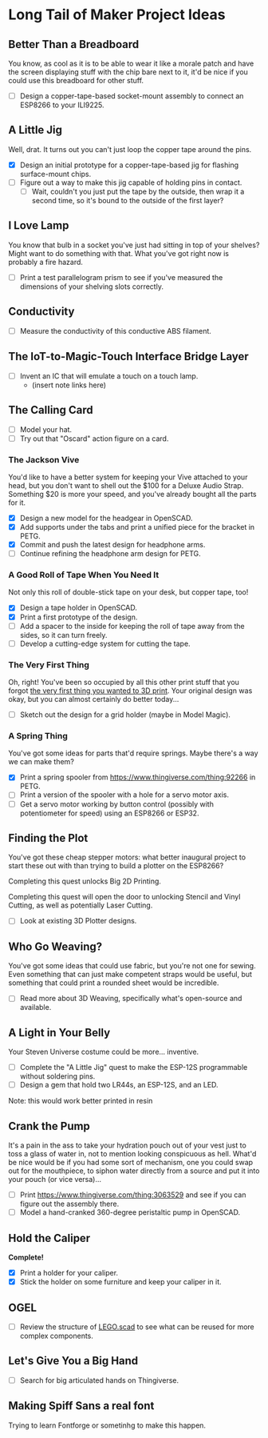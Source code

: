 # Long Tail of Maker Project Ideas

## Better Than a Breadboard

You know, as cool as it is to be able to wear it like a morale patch and have the screen displaying stuff with the chip bare next to it, it'd be nice if you could use this breadboard for other stuff.

- [ ] Design a copper-tape-based socket-mount assembly to connect an ESP8266 to your ILI9225.

## A Little Jig

Well, drat. It turns out you can't just loop the copper tape around the pins.

- [x] Design an initial prototype for a copper-tape-based jig for flashing surface-mount chips.
- [ ] Figure out a way to make this jig capable of holding pins in contact.
  - [ ] Wait, couldn't you just put the tape by the outside, then wrap it a second time, so it's bound to the outside of the first layer?

## I Love Lamp

You know that bulb in a socket you've just had sitting in top of your shelves? Might want to do something with that. What you've got right now is probably a fire hazard.

- [ ] Print a test parallelogram prism to see if you've measured the dimensions of your shelving slots correctly.

## Conductivity

- [ ] Measure the conductivity of this conductive ABS filament.

## The IoT-to-Magic-Touch Interface Bridge Layer

- [ ] Invent an IC that will emulate a touch on a touch lamp.
  - (insert note links here)

## The Calling Card

- [ ] Model your hat.
- [ ] Try out that "Oscard" action figure on a card.

### The Jackson Vive

You'd like to have a better system for keeping your Vive attached to your head, but you don't want to shell out the $100 for a Deluxe Audio Strap. Something $20 is more your speed, and you've already bought all the parts for it.

- [x] Design a new model for the headgear in OpenSCAD.
- [x] Add supports under the tabs and print a unified piece for the bracket in PETG.
- [x] Commit and push the latest design for headphone arms.
- [ ] Continue refining the headphone arm design for PETG.

### A Good Roll of Tape When You Need It

Not only this roll of double-stick tape on your desk, but copper tape, too!

- [x] Design a tape holder in OpenSCAD.
- [x] Print a first prototype of the design.
- [ ] Add a spacer to the inside for keeping the roll of tape away from the sides, so it can turn freely.
- [ ] Develop a cutting-edge system for cutting the tape.

### The Very First Thing

Oh, right! You've been so occupied by all this other print stuff that you forgot [the very first thing you wanted to 3D print][toothless-gsc]. Your original design was okay, but you can almost certainly do better today...

[toothless-gsc]: https://www.thingiverse.com/thing:13307

- [ ] Sketch out the design for a grid holder (maybe in Model Magic).

### A Spring Thing

You've got some ideas for parts that'd require springs. Maybe there's a way we can make them?

- [x] Print a spring spooler from https://www.thingiverse.com/thing:92266 in PETG.
- [ ] Print a version of the spooler with a hole for a servo motor axis.
- [ ] Get a servo motor working by button control (possibly with potentiometer for speed) using an ESP8266 or ESP32.

## Finding the Plot

You've got these cheap stepper motors: what better inaugural project to start these out with than trying to build a plotter on the ESP8266?

Completing this quest unlocks Big 2D Printing.

Completing this quest will open the door to unlocking Stencil and Vinyl Cutting, as well as potentially Laser Cutting.

- [ ] Look at existing 3D Plotter designs.

## Who Go Weaving?

You've got some ideas that could use fabric, but you're not one for sewing. Even something that can just make competent straps would be useful, but something that could print a rounded sheet would be incredible.

- [ ] Read more about 3D Weaving, specifically what's open-source and available.

## A Light in Your Belly

Your Steven Universe costume could be more... inventive.

- [ ] Complete the "A Little Jig" quest to make the ESP-12S programmable without soldering pins.
- [ ] Design a gem that hold two LR44s, an ESP-12S, and an LED.

Note: this would work better printed in resin

## Crank the Pump

It's a pain in the ass to take your hydration pouch out of your vest just to toss a glass of water in, not to mention looking conspicuous as hell. What'd be nice would be if you had some sort of mechanism, one you could swap out for the mouthpiece, to siphon water directly from a source and put it into your pouch (or vice versa)...

- [ ] Print https://www.thingiverse.com/thing:3063529 and see if you can figure out the assembly there.
- [ ] Model a hand-cranked 360-degree peristaltic pump in OpenSCAD.

## Hold the Caliper

**Complete!**

- [x] Print a holder for your caliper.
- [x] Stick the holder on some furniture and keep your caliper in it.

## OGEL

- [ ] Review the structure of [LEGO.scad][] to see what can be reused for more complex components.

[LEGO.scad]: https://github.com/cfinke/LEGO.scad

## Let's Give You a Big Hand

- [ ] Search for big articulated hands on Thingiverse.

## Making Spiff Sans a real font

Trying to learn Fontforge or sometinhg to make this happen.
